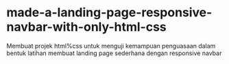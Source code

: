# made-a-landing-page-responsive-navbar-with-only-html-css
Membuat projek html%css untuk menguji kemampuan penguasaan dalam bentuk latihan membuat landing page sederhana dengan responsive navbar
